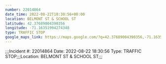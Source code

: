 ```yaml
---
number: 22014864
date_time: 2022-08-22T18:30:56+00:00
location: BELMONT ST & SCHOOL ST
latitude: 42.37689004390356
longitude: -71.16351994274348
type: TRAFFIC STOP
google_maps_link: https://maps.google.com/?q=42.37689004390356,-71.16351994274348
---
```


;;;Incident #: 22014864  Date: 2022-08-22 18:30:56   Type: TRAFFIC STOP;;;Location: BELMONT ST & SCHOOL ST;;;
